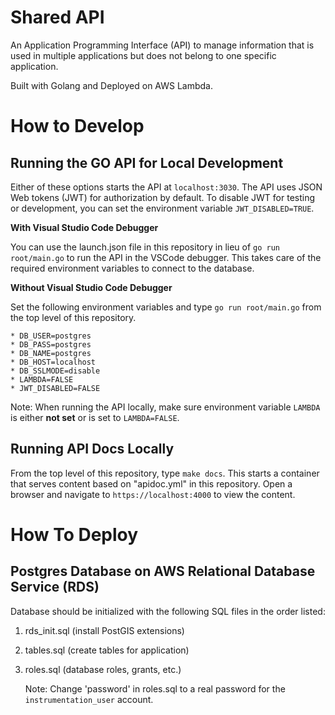 # Shared API

An Application Programming Interface (API) to manage information that is used in multiple applications but does not belong to one specific application.

Built with Golang and Deployed on AWS Lambda.

# How to Develop

## Running the GO API for Local Development

Either of these options starts the API at `localhost:3030`. The API uses JSON Web tokens (JWT) for authorization by default. To disable JWT for testing or development, you can set the environment variable `JWT_DISABLED=TRUE`.

**With Visual Studio Code Debugger**

You can use the launch.json file in this repository in lieu of `go run root/main.go` to run the API in the VSCode debugger. This takes care of the required environment variables to connect to the database.

**Without Visual Studio Code Debugger**

Set the following environment variables and type `go run root/main.go` from the top level of this repository.

    * DB_USER=postgres
    * DB_PASS=postgres
    * DB_NAME=postgres
    * DB_HOST=localhost
    * DB_SSLMODE=disable
    * LAMBDA=FALSE
    * JWT_DISABLED=FALSE

Note: When running the API locally, make sure environment variable `LAMBDA` is either **not set** or is set to `LAMBDA=FALSE`.

## Running API Docs Locally

From the top level of this repository, type `make docs`. This starts a container that serves content based on "apidoc.yml" in this repository.
Open a browser and navigate to `https://localhost:4000` to view the content.

# How To Deploy

## Postgres Database on AWS Relational Database Service (RDS)

Database should be initialized with the following SQL files in the order listed:

1. rds_init.sql (install PostGIS extensions)

1. tables.sql (create tables for application)

1. roles.sql (database roles, grants, etc.)

   Note: Change 'password' in roles.sql to a real password for the `instrumentation_user` account.
